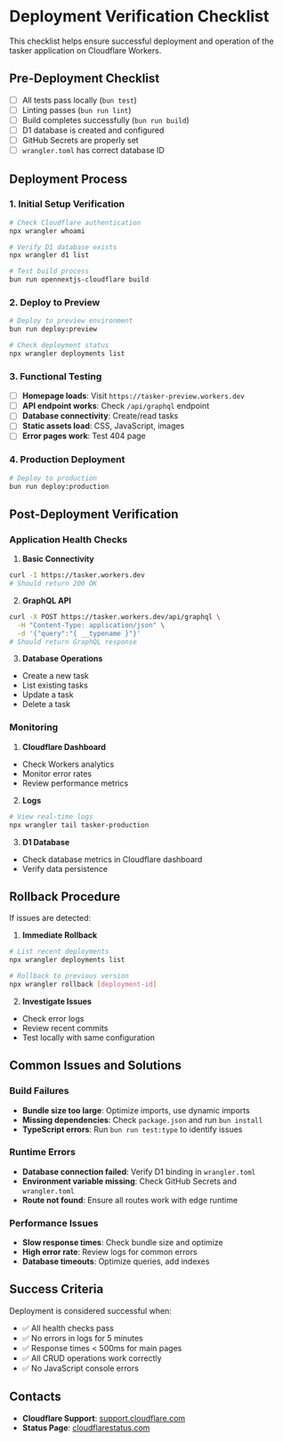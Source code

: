 # Deployment Verification Checklist

This checklist helps ensure successful deployment and operation of the tasker application on Cloudflare Workers.

## Pre-Deployment Checklist

- [ ] All tests pass locally (`bun test`)
- [ ] Linting passes (`bun run lint`)
- [ ] Build completes successfully (`bun run build`)
- [ ] D1 database is created and configured
- [ ] GitHub Secrets are properly set
- [ ] `wrangler.toml` has correct database ID

## Deployment Process

### 1. Initial Setup Verification

```bash
# Check Cloudflare authentication
npx wrangler whoami

# Verify D1 database exists
npx wrangler d1 list

# Test build process
bun run opennextjs-cloudflare build
```

### 2. Deploy to Preview

```bash
# Deploy to preview environment
bun run deploy:preview

# Check deployment status
npx wrangler deployments list
```

### 3. Functional Testing

- [ ] **Homepage loads**: Visit `https://tasker-preview.workers.dev`
- [ ] **API endpoint works**: Check `/api/graphql` endpoint
- [ ] **Database connectivity**: Create/read tasks
- [ ] **Static assets load**: CSS, JavaScript, images
- [ ] **Error pages work**: Test 404 page

### 4. Production Deployment

```bash
# Deploy to production
bun run deploy:production
```

## Post-Deployment Verification

### Application Health Checks

1. **Basic Connectivity**

```bash
curl -I https://tasker.workers.dev
# Should return 200 OK
```

2. **GraphQL API**

```bash
curl -X POST https://tasker.workers.dev/api/graphql \
  -H "Content-Type: application/json" \
  -d '{"query":"{ __typename }"}'
# Should return GraphQL response
```

3. **Database Operations**

- Create a new task
- List existing tasks
- Update a task
- Delete a task

### Monitoring

1. **Cloudflare Dashboard**

- Check Workers analytics
- Monitor error rates
- Review performance metrics

2. **Logs**

```bash
# View real-time logs
npx wrangler tail tasker-production
```

3. **D1 Database**

- Check database metrics in Cloudflare dashboard
- Verify data persistence

## Rollback Procedure

If issues are detected:

1. **Immediate Rollback**

```bash
# List recent deployments
npx wrangler deployments list

# Rollback to previous version
npx wrangler rollback [deployment-id]
```

2. **Investigate Issues**

- Check error logs
- Review recent commits
- Test locally with same configuration

## Common Issues and Solutions

### Build Failures

- **Bundle size too large**: Optimize imports, use dynamic imports
- **Missing dependencies**: Check `package.json` and run `bun install`
- **TypeScript errors**: Run `bun run test:type` to identify issues

### Runtime Errors

- **Database connection failed**: Verify D1 binding in `wrangler.toml`
- **Environment variable missing**: Check GitHub Secrets and `wrangler.toml`
- **Route not found**: Ensure all routes work with edge runtime

### Performance Issues

- **Slow response times**: Check bundle size and optimize
- **High error rate**: Review logs for common errors
- **Database timeouts**: Optimize queries, add indexes

## Success Criteria

Deployment is considered successful when:

- ✅ All health checks pass
- ✅ No errors in logs for 5 minutes
- ✅ Response times < 500ms for main pages
- ✅ All CRUD operations work correctly
- ✅ No JavaScript console errors

## Contacts

- **Cloudflare Support**: [support.cloudflare.com](https://support.cloudflare.com)
- **Status Page**: [cloudflarestatus.com](https://www.cloudflarestatus.com)
